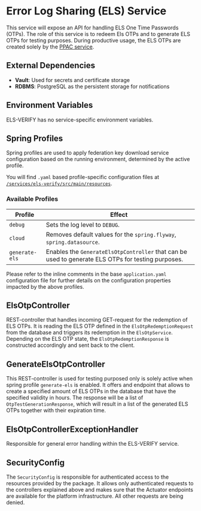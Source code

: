 # Error Log Sharing (ELS) Service

This service will expose an API for handling ELS One Time Passwords (OTPs). The role of this service is
to redeem Els OTPs and to generate ELS OTPs for testing purposes. During productive usage, the ELS OTPs are
created solely by the [PPAC service](PPAC.md).

## External Dependencies

- **Vault**: Used for secrets and certificate storage
- **RDBMS**: PostgreSQL as the persistent storage for notifications

## Environment Variables

ELS-VERIFY has no service-specific environment variables.

## Spring Profiles

Spring profiles are used to apply federation key download service configuration based on the running
environment, determined by the active profile.

You will find `.yaml` based profile-specific configuration files
at [`/services/els-verify/src/main/resources`](/services/els-verify/src/main/resources).

### Available Profiles

Profile             | Effect
--------------------|-------------
`debug`             | Sets the log level to `DEBUG`.
`cloud`             | Removes default values for the `spring.flyway`, `spring.datasource`.
`generate-els`      | Enables the `GenerateElsOtpController` that can be used to generate ELS OTPs for testing purposes.

Please refer to the inline comments in the base `application.yaml` configuration file for further
details on the configuration properties impacted by the above profiles.

## ElsOtpController

REST-controller that handles incoming GET-request for the redemption of ELS OTPs. It is reading the ELS OTP
defined in the `ElsOtpRedemptionRequest` from the database and triggers its redemption in the
`ElsOtpService`. Depending on the ELS OTP state, the `ElsOtpRedemptionResponse` is constructed accordingly and
sent back to the client.

## GenerateElsOtpController

This REST-controller is used for testing purposed only is solely active when spring
profile `generate-els` is enabled. It offers and endpoint that allows to create a specified amount
of ELS OTPs in the database that have the specified validity in hours. The response will be a list
of `OtpTestGenerationResponse`, which will result in a list of the generated ELS OTPs together with
their expiration time.

## ElsOtpControllerExceptionHandler

Responsible for general error handling within the ELS-VERIFY service.

## SecurityConfig

The `SecurityConfig` is responsible for authenticated access to the resources provided by the
package. It allows only authenticated requests to the controllers explained above and makes sure
that the Actuator endpoints are available for the platform infrastructure. All other requests are
being denied.
